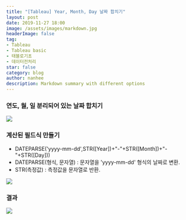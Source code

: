 ```yaml
---
title: "[Tableau] Year, Month, Day 날짜 합치기"
layout: post
date: 2019-11-27 18:00
image: /assets/images/markdown.jpg
headerImage: false
tag:
- Tableau
- Tableau basic
- 태블로기초
- 데이터전처리
star: false
category: blog
author: nanhee
description: Markdown summary with different options
---
```


### 연도, 월, 일 분리되어 있는 날짜 합치기



![](https://github.com/nanheee/nanheee.github.io/blob/master/assets/basic/basic_yyyymmdd_before.png?raw=true)




### 계산된 필드식 만들기

* DATEPARSE('yyyy-mm-dd',STR([Year])+"-"+STR([Month])+"-"+STR([Day]))
* DATEPARSE(형식, 문자열) : 문자열을 'yyyy-mm-dd' 형식의 날짜로 변환.
* STR(측정값) : 측정값을 문자열로 반환.

![](https://github.com/nanheee/nanheee.github.io/blob/master/assets/basic/basic_yyyymmdd_middle.png?raw=true)




### 결과
![](https://github.com/nanheee/nanheee.github.io/blob/master/assets/basic/basic_yyyymmdd_after.png?raw=true)
